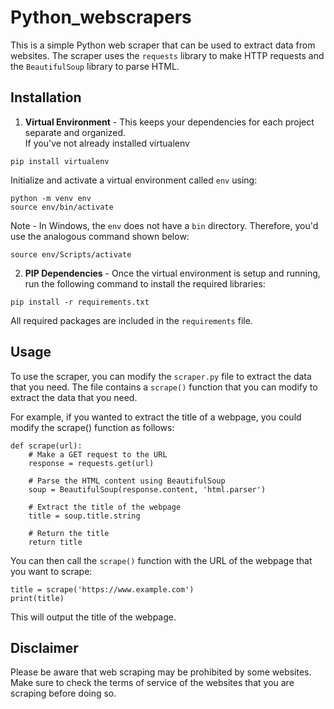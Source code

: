 # Python_webscrapers

This is a simple Python web scraper that can be used to extract data from websites. The scraper uses the `requests` library to make HTTP requests and the `BeautifulSoup` library to parse HTML.


## Installation

1. **Virtual Environment** - This keeps your dependencies for each project separate and organized. <br>
If you've not already installed virtualenv
```
pip install virtualenv
```

Initialize and activate a virtual environment called `env` using:
```
python -m venv env
source env/bin/activate
```

Note - In Windows, the `env` does not have a `bin` directory. Therefore, you'd use the analogous command shown below:
```
source env/Scripts/activate
```

2. **PIP Dependencies** - Once the virtual environment is setup and running, run the following command to install the required libraries:
```
pip install -r requirements.txt
```
All required packages are included in the `requirements` file. 


## Usage
To use the scraper, you can modify the `scraper.py` file to extract the data that you need. The file contains a `scrape()` function that you can modify to extract the data that you need.

For example, if you wanted to extract the title of a webpage, you could modify the scrape() function as follows:

```
def scrape(url):
    # Make a GET request to the URL
    response = requests.get(url)

    # Parse the HTML content using BeautifulSoup
    soup = BeautifulSoup(response.content, 'html.parser')

    # Extract the title of the webpage
    title = soup.title.string

    # Return the title
    return title
```

You can then call the `scrape()` function with the URL of the webpage that you want to scrape:

```
title = scrape('https://www.example.com')
print(title)
```
This will output the title of the webpage.


## Disclaimer
Please be aware that web scraping may be prohibited by some websites. Make sure to check the terms of service of the websites that you are scraping before doing so.